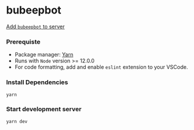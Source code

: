 # bubeepbot

[Add `bubeepbot` to server](https://discord.com/oauth2/authorize?client_id=707274116205641778&scope=bot)

### Prerequiste
- Package manager: [Yarn](https://classic.yarnpkg.com/en/docs/install/#windows-stable)
- Runs with `Node` version >= 12.0.0
- For code formatting, add and enable `eslint` extension to your VSCode.

### Install Dependencies
```
yarn
```

### Start development server
```
yarn dev
```
